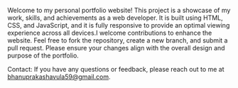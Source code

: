 Welcome to my personal portfolio website! This project is a showcase of my work, skills, and achievements as a web developer. It is built using HTML, CSS, and JavaScript, and it is fully responsive to provide an optimal viewing experience across all devices.I welcome contributions to enhance the website. Feel free to fork the repository, create a new branch, and submit a pull request. Please ensure your changes align with the overall design and purpose of the portfolio.

Contact:
If you have any questions or feedback, please reach out to me at bhanuprakashavula59@gmail.com.
